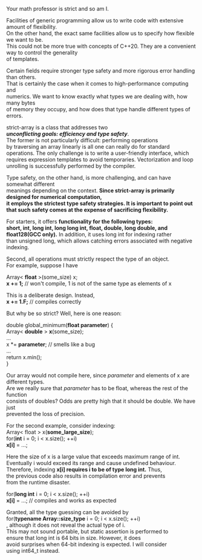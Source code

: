 Your math professor is strict and so am I.    
    
Facilities of generic programming allow us to write code with extensive amount of flexibility.    
On the other hand, the exact same facilities allow us to specify how flexible we want to be.    
This could not be more true with concepts of C++20. They are a convenient way to control the generality    
of templates.    
    
Certain fields require stronger type safety and more rigorous error handling than others.    
That is certainly the case when it comes to high-performance computing and    
numerics. We want to know exactly what types we are dealing with, how many bytes    
of memory they occupy, and how does that type handle different types of errors.    
    
strict-array is a class that addresses two    
***unconflicting goals: efficiency and type safety***.    
The former is not particularly difficult: performing operations    
by traversing an array linearly is all one can really do for standard    
operations. The only challenge is to write a user-friendly interface, which    
requires expression templates to avoid temporaries. Vectorization and loop    
unrolling is successfully performed by the compiler.    
    
Type safety, on the other hand, is more challenging, and can have somewhat different    
meanings depending on the context. **Since strict-array is primarily designed for numerical computation,    
it employs the strictest type safety strategies. It is important to point out that
such safety comes at the expense of sacrificing flexibility.**    
    
For starters, it offers **functionality for the following types:    
short, int, long int, long long int, float, double, long double, and    
float128(GCC only).** In addition, it uses long int for indexing rather    
than unsigned long, which allows catching errors associated with negative    
indexing.    
    
Second, all operations must strictly respect the type of an object.    
For example, suppose I have    
    
Array< **float** >(some_size) x;    
**x += 1;** //  won't compile, 1 is not of the same type as elements of x    
    
This is a deliberate design. Instead,    
**x += 1.F;** //  compiles correctly    
    
But why be so strict? Well, here is one reason:    
    
double global_minimum(**float parameter**) {    
   Array< **double** > **x**(some_size);    
   ...    
   x *= **parameter**;  // smells like a bug    
   ...    
   return x.min();    
}    
    
Our array would not compile here, since *parameter* and elements of x are different types.      
Are we really sure that *parameter* has to be float, whereas the rest of the function      
consists of doubles? Odds are pretty high that it should be double. We have just      
prevented the loss of precision.    
  
For the second example, consider indexing:    
Array< float > x(**some_large_size**);    
for(**int** i = 0; i < x.size(); ++i)    
   **x[i]** = ...;    
  
Here the size of x is a large value that exceeds maximum range of int.    
Eventually i would exceed its range and cause undefined behaviour.    
Therefore, indexing **x[i] requires i to be of type long int.** Thus,    
the previous code also results in compilation error and prevents    
from the runtime disaster.    
  
for(**long int** i = 0; i < x.size(); ++i)    
   **x[i]** = ...;  // compiles and works as expected    

Granted, all the type guessing can be avoided by      
for(**typename Array<T>::size_type** i = 0; i < x.size(); ++i)        
, although it does not reveal the actual type of i.  
This may not sound portable, but static assertion is performed to   
ensure that long int is 64 bits in size. However, it does     
avoid surprises when 64-bit indexing is expected. I will consider   
using int64_t instead.   



  
  
    
